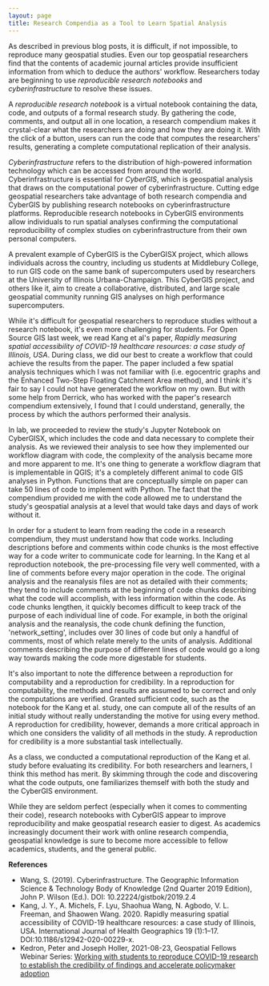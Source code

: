 ```yaml
---
layout: page
title: Research Compendia as a Tool to Learn Spatial Analysis
---
```

As described in previous blog posts, it is difficult, if not impossible, to reproduce many geospatial studies.
Even our top geospatial researchers find that the contents of academic journal articles provide insufficient information from which to deduce the authors' workflow.
Researchers today are beginning to use *reproducible research notebooks* and *cyberinfrastructure* to resolve these issues.

A *reproducible research notebook* is a virtual notebook containing the data, code, and outputs of a formal research study.
By gathering the code, comments, and output all in one location, a research compendium makes it crystal-clear what the researchers are doing and how they are doing it.
With the click of a button, users can run the code that computes the researchers' results, generating a complete computational replication of their analysis.

*Cyberinfrastructure* refers to the distribution of high-powered information technology which can be accessed from around the world.
Cyberinfrastructure is essential for *CyberGIS*, which is geospatial analysis that draws on the computational power of cyberinfrastructure.
Cutting edge geospatial researchers take advantage of both research compendia and CyberGIS by publishing research notebooks on cyberinfrastructure platforms.
Reproducible research notebooks in CyberGIS environments allow individuals to run spatial analyses confirming the computational reproducibility of complex studies on cyberinfrastructure from their own personal computers.

A prevalent example of CyberGIS is the CyberGISX project, which allows individuals across the country, including us students at Middlebury College, to run GIS code on the same bank of supercomputers used by researchers at the University of Illinois Urbana-Champaign.
This CyberGIS project, and others like it, aim to create a collaborative, distributed, and large scale geospatial community running GIS analyses on high performance supercomputers.

While it's difficult for geospatial researchers to reproduce studies without a research notebook, it's even more challenging for students.
For Open Source GIS last week, we read Kang et al's paper, *Rapidly measuring spatial accessibility of COVID-19 healthcare resources: a case study of Illinois, USA*.
During class, we did our best to create a workflow that could achieve the results from the paper.
The paper included a few spatial analysis techniques which I was not familiar with (i.e. egocentric graphs and the Enhanced Two-Step Floating Catchment Area method), and I think it's fair to say I could not have generated the workflow on my own.
But with some help from Derrick, who has worked with the paper's research compendium extensively, I found that I could understand, generally, the process by which the authors performed their analysis.

In lab, we proceeded to review the study's Jupyter Notebook on CyberGISX, which includes the code and data necessary to complete their analysis.
As we reviewed their analysis to see how they implemented our workflow diagram with code, the complexity of the analysis became more and more apparent to me.
It's one thing to generate a workflow diagram that is implementable in QGIS; it's a completely different animal to code GIS analyses in Python.
Functions that are conceptually simple on paper can take 50 lines of code to implement with Python.
The fact that the compendium provided me with the code allowed me to understand the study's geospatial analysis at a level that would take days and days of work without it.

In order for a student to learn from reading the code in a research compendium, they must understand how that code works.
Including descriptions before and comments within code chunks is the most effective way for a code writer to communicate code for learning.
In the Kang et al reproduction notebook, the pre-processing file very well commented, with a line of comments before every major operation in the code.
The original analysis and the reanalysis files are not as detailed with their comments; they tend to include comments at the beginning of code chunks describing what the code will accomplish, with less information within the code.
As code chunks lengthen, it quickly becomes difficult to keep track of the purpose of each individual line of code.
For example, in both the original analysis and the reanalysis, the code chunk defining the function, 'network_setting', includes over 30 lines of code but only a handful of comments, most of which relate merely to the units of analysis.
Additional comments describing the purpose of different lines of code would go a long way towards making the code more digestable for students.

It's also important to note the difference between a reproduction for computability and a reproduction for credibility.
In a reproduction for computability, the methods and results are assumed to be correct and only the computations are verified.
Granted sufficient code, such as the notebook for the Kang et al. study, one can compute all of the results of an initial study without really understanding the motive for using every method.
A reproduction for credibility, however, demands a more critical approach in which one considers the validity of all methods in the study.
A reproduction for credibility is a more substantial task intellectually.

As a class, we conducted a computational reproduction of the Kang et al. study before evaluating its credibility.
For both researchers and learners, I think this method has merit.
By skimming through the code and discovering what the code outputs, one familiarizes themself with both the study and the CyberGIS environment.

While they are seldom perfect (especially when it comes to commenting their code), research notebooks with CyberGIS appear to improve reproducibility and make geospatial research easier to digest.
As academics increasingly document their work with online research compendia, geospatial knowledge is sure to become more accessible to fellow academics, students, and the general public.

**References**
- Wang, S. (2019). Cyberinfrastructure. The Geographic Information Science & Technology Body of Knowledge (2nd Quarter 2019 Edition), John P. Wilson (Ed.). DOI: 10.22224/gistbok/2019.2.4
- Kang, J. Y., A. Michels, F. Lyu, Shaohua Wang, N. Agbodo, V. L. Freeman, and Shaowen Wang. 2020. Rapidly measuring spatial accessibility of COVID-19 healthcare resources: a case study of Illinois, USA. International Journal of Health Geographics 19 (1):1–17. DOI:10.1186/s12942-020-00229-x.
- Kedron, Peter and Joseph Holler, 2021-08-23, Geospatial Fellows Webinar Series: [Working with students to reproduce COVID-19 research to establish the credibility of findings and accelerate policymaker adoption](https://aag-geospatialfellows-series.secure-platform.com/a/solicitations/16/sessiongallery/250)
